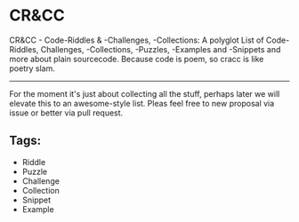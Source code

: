 # CR&CC
CR&CC - Code-Riddles & -Challenges, -Collections: A polyglot List of Code-Riddles, Challenges, -Collections, -Puzzles, -Examples and -Snippets and more about plain sourcecode. Because code is poem, so cracc is like poetry slam.

---
For the moment it's just about  collecting all the stuff, perhaps later we will elevate this to an awesome-style list. Pleas feel free to new proposal via issue or better via pull request.

## Tags:

- Riddle
- Puzzle
- Challenge
- Collection
- Snippet
- Example
